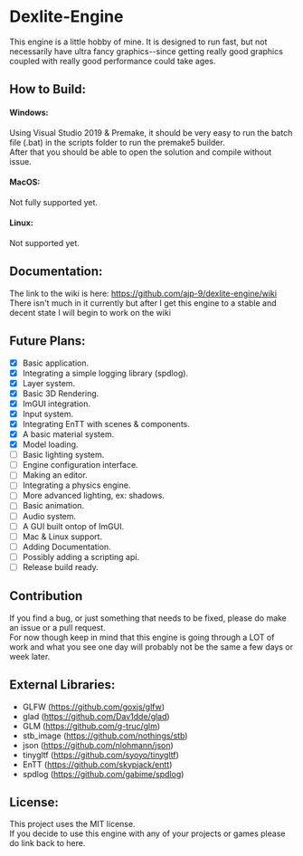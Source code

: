 # Dexlite-Engine
This engine is a little hobby of mine. It is designed to run fast, but not necessarily have ultra fancy graphics--since getting really good graphics coupled with really good performance could take ages.

## How to Build:
#### Windows:

Using Visual Studio 2019 & Premake, it should be very easy to run the batch file (.bat) in the scripts folder to run the premake5 builder.  
After that you should be able to open the solution and compile without issue.  

#### MacOS:
Not fully supported yet.

#### Linux:
Not supported yet.

## Documentation:
The link to the wiki is here: https://github.com/ajp-9/dexlite-engine/wiki  
There isn't much in it currently but after I get this engine to a stable and decent state I will begin to work on the wiki

## Future Plans:
- [x] Basic application.
- [x] Integrating a simple logging library (spdlog).
- [x] Layer system.
- [x] Basic 3D Rendering.
- [x] ImGUI integration.
- [x] Input system.
- [x] Integrating EnTT with scenes & components.
- [x] A basic material system.
- [x] Model loading.
- [ ] Basic lighting system.
- [ ] Engine configuration interface.
- [ ] Making an editor.
- [ ] Integrating a physics engine.
- [ ] More advanced lighting, ex: shadows.
- [ ] Basic animation.
- [ ] Audio system.
- [ ] A GUI built ontop of ImGUI.
- [ ] Mac & Linux support.
- [ ] Adding Documentation.
- [ ] Possibly adding a scripting api.
- [ ] Release build ready.

## Contribution 
If you find a bug, or just something that needs to be fixed, please do make an issue or a pull request.  
For now though keep in mind that this engine is going through a LOT of work and what you see one day will probably not be the same a few days or week later. 

## External Libraries:

- GLFW (https://github.com/goxjs/glfw)
- glad (https://github.com/Dav1dde/glad)
- GLM (https://github.com/g-truc/glm)
- stb_image (https://github.com/nothings/stb)
- json (https://github.com/nlohmann/json)
- tinygltf (https://github.com/syoyo/tinygltf)
- EnTT (https://github.com/skypjack/entt)
- spdlog (https://github.com/gabime/spdlog)

## License:
This project uses the MIT license.  
If you decide to use this engine with any of your projects or games please do link back to here.

